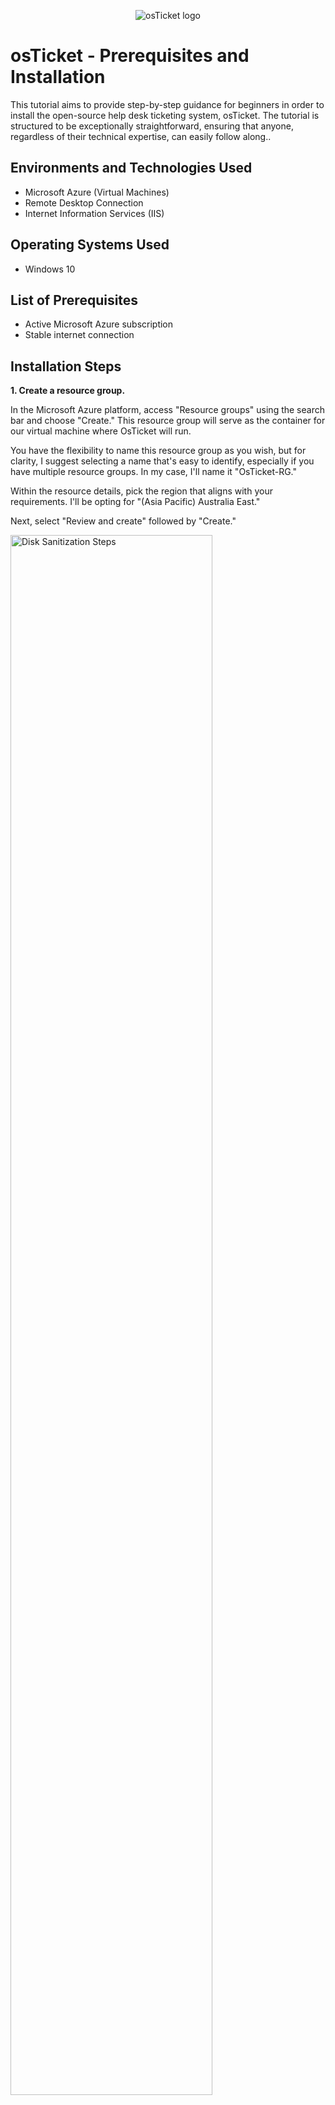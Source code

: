 <p align="center">
<img src="https://i.imgur.com/Clzj7Xs.png" alt="osTicket logo"/>
</p>

<h1>osTicket - Prerequisites and Installation</h1>
This tutorial aims to provide step-by-step guidance for beginners in order to install the open-source help desk ticketing system, osTicket. The tutorial is structured to be exceptionally straightforward, ensuring that anyone, regardless of their technical expertise, can easily follow along..<br />


<h2>Environments and Technologies Used</h2>

- Microsoft Azure (Virtual Machines)
- Remote Desktop Connection
- Internet Information Services (IIS)

<h2>Operating Systems Used </h2>

- Windows 10</b>

<h2>List of Prerequisites</h2>

- Active Microsoft Azure subscription
- Stable internet connection

<h2>Installation Steps</h2>

<p>
<b>1.	Create a resource group.</b>

In the Microsoft Azure platform, access "Resource groups" using the search bar and choose "Create." This resource group will serve as the container for our virtual machine where OsTicket will run.

You have the flexibility to name this resource group as you wish, but for clarity, I suggest selecting a name that's easy to identify, especially if you have multiple resource groups. In my case, I'll name it "OsTicket-RG."

Within the resource details, pick the region that aligns with your requirements. I'll be opting for "(Asia Pacific) Australia East."

Next, select "Review and create" followed by "Create."
</p>

<p>
<img src="https://i.imgur.com/ZuXMDpY.png" height="80%" width="80%" alt="Disk Sanitization Steps"/>
</p>

<br />

<p>
<b>2.	Create a Virtual Machine.</b>

Within Microsoft Azure, utilize the search bar to search "virtual machines," then  select "Create -> Azure virtual machine."

In the "Subscription -> Resource group" section, choose the recently established resource group that we created.

Assign a name to the virtual machine. While the virtual machine can have any name, I advise selecting a name that allows for easy identification. In my case, I'm naming it "OsTicket-VM."

Choose the appropriate region.

In the "Image" section,  select "Windows 10 Pro, Version 21H2 – x64 Gen2."

Under "Size," select "Standard_E2s_v3 – 2 vcpus, 16GiB memory."

Set up a username and password. I'm using "Labuser" and "Password1234."

In the "Licensing" section tick the box “I confirm I have an eligible Windows 10/11 license with multi-tenant hosting rights.”

Proceed by selecting "Review and create -> create."

Select “Review and create -> create.”
</p>

<p>
<img src="https://i.imgur.com/c5EIuGS.png" height="80%" width="80%" alt="Disk Sanitization Steps"/>
</p>

<br />


<p>
<b>3.	Connect to the virtual machine via remote desktop connection.</b>

Launch the Remote Desktop Connection application on your personal computer.

Within Microsoft Azure, find the virtual machine that was recently created and copy its Public IP address.

Paste this Public IP address into the Remote Desktop Connection tool and click "Connect."

Select the "Different user" option and provide the login credentials we established during the virtual machine setup, which are "Labuser" and "Password1234."
</p>

<p>
<img src="https://i.imgur.com/JKt4qu9.png" height="80%" width="80%" alt="Disk Sanitization Steps"/>
</p>

<br />

<p>
<b>4.	Install OsTicket prerequisites.</b>

Once you're inside your virtual machine, launch a web browser and paste the following link into the address bar:

https://drive.google.com/drive/u/0/folders/1APMfNyfNzcxZC6EzdaNfdZsUwxWYChf6

Next, we'll enable IIS in Windows along with CGI. To accomplish this, access "Control Panel -> Programs -> Turn Windows Features On or Off." Check the box labeled "Internet Information Services" and then expand this option. Within it, expand "World Wide Web Services," and further, expand "Application Development Features." Check the box labeled "CGI" and click OK. Wait for the changes to take effect.

Now, from the "installation files" link we previously opened, download and install the following:

PHP Manager for IIS (PHPManagerForIIS_V1.5.0.msi)
Rewrite Module (rewrite_amd64_en-US.msi)
Next, we'll create the directory C:\PHP. To do this, open "File Explorer -> This PC -> Windows (C:)." Create a new folder and name it "PHP."

Subsequently, from the Installation Files, download "PHP 7.3.8 (php-7.3.8-nts-Win32-VC15-x86.zip)." This will download as a compressed (zipped) file. After downloading, extract the contents into C:\PHP.

Also, from the Installation Files, download and install "VC_redist.x86.exe."

Furthermore, from the Installation Files, download "MySQL 5.5.62 (mysql-5.5.62-win32.msi)." <br>
When installing MySQL, choose "Typical" under "Setup Type." <br> 
Under "Server Instance Configuration," select "Standard Configuration." <br>
Use "Password1" for the root password, and finally, click "Execute."
</p>

<p>
<img src="https://i.imgur.com/OM599pC.png" height="80%" width="80%" alt="Disk Sanitization Steps"/>
</p>

<br />

<p>
<b>5.	Reload IIS</b>


Click the "Start" button, and in the search bar, type "IIS." Right-click and choose to run it as an administrator.

Double-click on "PHP Manager." Under "PHP Setup," choose "Register new PHP version," and then click the three dots on the right side of the search bar. In the File Explorer, navigate to "This PC -> Windows (C:) -> PHP," and select "php.cgi." Click "OK."

On the left side of IIS Services, select the server's name, which is "OsTicket-VM." Then, on the right side, under "Actions -> Manage server," select "Restart server."

Finally, close IIS Services.
</p>

<p>
<img src="https://i.imgur.com/ZX7m9le.png" height="80%" width="80%" alt="Disk Sanitization Steps"/>
</p>

<br />

<p>
<b>6.	Install OsTicket</b>

Download the "OsTicket v1.15.8" from the installation files.

Open the zip file we just downloaded, which is named "OsTicket v1.15.8," using File Explorer. Simultaneously, open another File Explorer window and navigate to "This PC -> Windows (C:) -> inetpub -> wwwroot." Then, simply drag the folder labeled "upload" from the "OsTicket v1.15.8" zip file into the "wwwroot" directory. Rename the "upload" folder to "osTicket," ensuring it is spelled exactly as I have written, without any spaces.
</p>

<p>
<img src="https://i.imgur.com/R6JWlXn.png" height="80%" width="80%" alt="Disk Sanitization Steps"/>
</p>

<p>

Revisit the IIS services and perform the server restart, just as we did earlier.

In the IIS Services window, expand "OsTicket-VM -> Sites -> Default Web Site" on the left-hand side, and then select "osTicket." On the right-hand side, choose "Browse *:80 (http)." This action will launch the osTicket installer in a web page.
</p>

<p>
<img src="https://i.imgur.com/hNqvgIZ.png" height="80%" width="80%" alt="Disk Sanitization Steps"/>
</p>

<p>
Navigate to "OsTicket-VM -> Sites -> Default Web Site -> osTicket" within IIS, and double-click "PHP Manager." Afterward, click on "Enable or Disable an Extension."

Enable the following extensions:

php_imap.dll
php_intl.dll
php_opcache.dll
Refresh the OsTicket site in your browser to see the changes take effect.

In File Explorer, go to "This PC -> Windows (C:) -> inetpub -> wwwroot -> osTicket -> include" and locate the file named "ost-sampleconfig.php." Rename this file to "ost-config.php."
</p>

<p>
<img src="https://i.imgur.com/HayNy5A.png" height="80%" width="80%" alt="Disk Sanitization Steps"/>
</p>

<p>
Right-click on "ost-config.php" and choose "Properties." Then, click on "Security," followed by "Advanced."

Select "Disable inheritance," and opt to "Remove all inherited permissions from this object."

Inside the "Advanced" settings, choose "Add," and then click "Select a principle." In the search box, type "everyone," and click "Check names." Afterward, click "OK."

Tick the checkbox labeled "Full control," click "OK," and then press "Apply" followed by "OK."
</p>

<p>
<img src="https://i.imgur.com/OGQptoF.png" height="80%" width="80%" alt="Disk Sanitization Steps"/>
</p>

<br />

<p>
<b>7.	Setup OsTicket in the browser.</b>

Go back to the browser window with OsTicket open and click on "Continue."

In the System Settings, provide a name for your helpdesk. Once again, this can be anything you prefer. I'll name mine "ExampleHelpDesk." In the "Default Email" field, enter an email address. I will use "Johndoe@helpdesk.com."

Next, set up your admin user. Ensure that you remember these login credentials because you will use them to access OsTicket as the admin. I recoomend writing these credentials down. For this purpose, I will use
First name: John
Last name: Doe
Email address: johndoe@outlook.com
Username: johndoe
Password: Password1
</p>

<p>
<img src="https://i.imgur.com/YTIhX8J.png" height="80%" width="80%" alt="Disk Sanitization Steps"/>
</p>

Next, download "HeidiSQL" from the installation files. After installing HeidiSQL, open the application and choose "New."

On the right-hand side, the "User" field should automatically be filled with "Root." Under "Password," enter the password that was created during the MySQL setup, in this case, we used "Password1." Then, click "Open."

In HeidiSQL's left-hand panel, right-click on "Unnamed" and select "Create new -> Database." Name the database "osTicket."

Return to the web page with the OsTicket installer open. Under “Database settings -> MySQL database” Type “osTicket”. Under “MySQL Username” type “Root”. Under “MySQL Password” type the password we created, being “Password1”. Finally select “Install now”.
</p>

<p>
<img src="https://i.imgur.com/dJ2SqqU.png" height="80%" width="80%" alt="Disk Sanitization Steps"/>
</p>

<br />

<p>
<b>8.	Cleanup</b>

Before we can begin using OsTicket, we need to perform some cleanup steps.

Using File Explorer, navigate to "This PC -> Windows (C:) -> inetpub -> wwwroot -> osTicket" and delete the folder labeled "Setup."

Then, go to "This PC -> Windows (C:) -> inetpub -> wwwroot -> osTicket -> include" and locate the file named "ost-config.php." Right-click on "ost-config.php," select "Properties," go to the "Security" tab, and click on "Advanced." In the "Advanced Security Settings" window, select "Everyone," click "Edit," and ensure that only the "Read" and "Read and execute" checkboxes are selected. Click "OK," "Apply," and then "OK."

Congratulations! You have successfully installed OsTicket. In the next tutorial, we will cover how to configure OsTicket post-installation.
</p>

<br />
